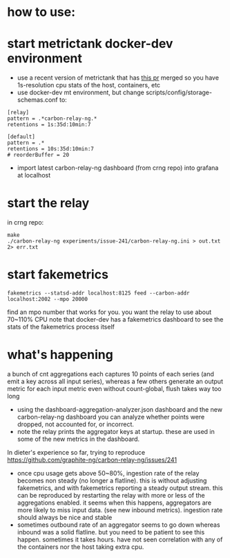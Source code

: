 # how to use:

# start metrictank docker-dev environment

* use a recent version of metrictank that has [this pr](https://github.com/grafana/metrictank/pull/1299) merged so you have 1s-resolution cpu stats of the host, containers, etc
* use docker-dev mt environment, but change scripts/config/storage-schemas.conf to:

````
[relay]
pattern = .*carbon-relay-ng.*
retentions = 1s:35d:10min:7 

[default]
pattern = .*
retentions = 10s:35d:10min:7
# reorderBuffer = 20
````

* import latest carbon-relay-ng dashboard (from crng repo) into grafana at localhost

# start the relay

in crng repo:

```
make
./carbon-relay-ng experiments/issue-241/carbon-relay-ng.ini > out.txt 2> err.txt
```

# start fakemetrics


```
fakemetrics --statsd-addr localhost:8125 feed --carbon-addr localhost:2002 --mpo 20000
```

find an mpo number that works for you. you want the relay to use about 70~110% CPU
note that docker-dev has a fakemetrics dashboard to see the stats of the fakemetrics process itself

# what's happening


a bunch of cnt aggregations each captures 10 points of each series (and emit a key across all input series), whereas a few others generate an output metric for each input metric
even without count-global, flush takes way too long

* using the dashboard-aggregation-analyzer.json dashboard and the new carbon-relay-ng dashboard you can analyze whether points were dropped, not accounted for, or incorrect.
* note the relay prints the aggregator keys at startup. these are used in some of the new metrics in the dashboard.

In dieter's experience so far, trying to reproduce https://github.com/graphite-ng/carbon-relay-ng/issues/241

* once cpu usage gets above 50~80%, ingestion rate of the relay becomes non steady (no longer a flatline). this is without adjusting fakemetrics, and with fakemetrics reporting a steady output stream.  this can be reproduced by restarting the relay with more or less of the aggregations enabled. it seems when this happens, aggregators are more likely to miss input data. (see new inbound metrics). ingestion rate should always be nice and stable
* sometimes outbound rate of an aggregator seems to go down whereas inbound was a solid flatline. but you need to be patient to see this happen. sometimes it takes hours. have not seen correlation with any of the containers nor the host taking extra cpu.
